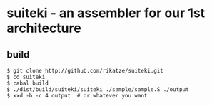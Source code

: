 # suiteki - an assembler for our 1st architecture

## build
```
$ git clone http://github.com/rikatze/suiteki.git
$ cd suiteki
$ cabal build
$ ./dist/build/suiteki/suiteki ./sample/sample.S ./output
$ xxd -b -c 4 output  # or whatever you want
```
